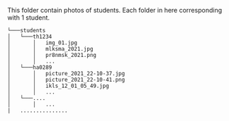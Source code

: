 This folder contain photos of students. Each folder in here corresponding with 1 student.

```
└───students
│   └───th1234
│       │   img_01.jpg
│       │   mlksma_2021.jpg
│       │   pr8nmsk_2021.png
│       │   ...
│   └───ha0289
│       │   picture_2021_22-10-37.jpg
│       │   picture_2021_22-10-41.png
│       │   ikls_12_01_05_49.jpg
│       │   ...
│   └───....
│       │   ...
|   ...............
```
